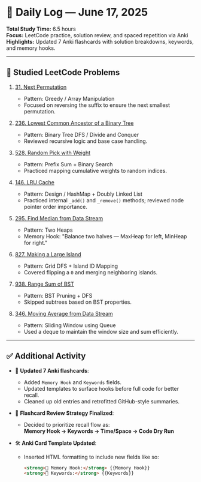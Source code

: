 # 📅 Daily Log — June 17, 2025

**Total Study Time:** 6.5 hours  
**Focus:** LeetCode practice, solution review, and spaced repetition via Anki  
**Highlights:** Updated 7 Anki flashcards with solution breakdowns, keywords, and memory hooks.

---

## 🧠 Studied LeetCode Problems

1. [31. Next Permutation](https://leetcode.com/problems/next-permutation/)
   - Pattern: Greedy / Array Manipulation
   - Focused on reversing the suffix to ensure the next smallest permutation.

2. [236. Lowest Common Ancestor of a Binary Tree](https://leetcode.com/problems/lowest-common-ancestor-of-a-binary-tree/submissions/1667544028/)
   - Pattern: Binary Tree DFS / Divide and Conquer
   - Reviewed recursive logic and base case handling.

3. [528. Random Pick with Weight](https://leetcode.com/problems/random-pick-with-weight/description/)
   - Pattern: Prefix Sum + Binary Search
   - Practiced mapping cumulative weights to random indices.

4. [146. LRU Cache](https://leetcode.com/problems/lru-cache/)
   - Pattern: Design / HashMap + Doubly Linked List
   - Practiced internal `_add()` and `_remove()` methods; reviewed node pointer order importance.

5. [295. Find Median from Data Stream](https://leetcode.com/problems/find-median-from-data-stream)
   - Pattern: Two Heaps
   - Memory Hook: "Balance two halves — MaxHeap for left, MinHeap for right."

6. [827. Making a Large Island](https://leetcode.com/problems/making-a-large-island/)
   - Pattern: Grid DFS + Island ID Mapping
   - Covered flipping a `0` and merging neighboring islands.

7. [938. Range Sum of BST](https://leetcode.com/problems/range-sum-of-bst/description/)
   - Pattern: BST Pruning + DFS
   - Skipped subtrees based on BST properties.

8. [346. Moving Average from Data Stream](https://leetcode.com/problems/moving-average-from-data-stream/)
   - Pattern: Sliding Window using Queue
   - Used a deque to maintain the window size and sum efficiently.

---

## ✅ Additional Activity

- 🔁 **Updated 7 Anki flashcards**:
  - Added `Memory Hook` and `Keywords` fields.
  - Updated templates to surface hooks before full code for better recall.
  - Cleaned up old entries and retrofitted GitHub-style summaries.

- 🧩 **Flashcard Review Strategy Finalized**:
  - Decided to prioritize recall flow as:  
    **Memory Hook → Keywords → Time/Space → Code Dry Run**

- 🛠️ **Anki Card Template Updated**:
  - Inserted HTML formatting to include new fields like so:
    ```html
    <strong>🧠 Memory Hook:</strong> {{Memory Hook}}  
    <strong>🔑 Keywords:</strong> {{Keywords}}
    ```